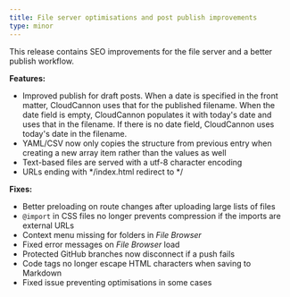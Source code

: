 ```yaml
---
title: File server optimisations and post publish improvements
type: minor
---
```



This release contains SEO improvements for the file server and a better publish workflow.

**Features:**

* Improved publish for draft posts. When a date is specified in the front matter, CloudCannon uses that for the published filename. When the date field is empty, CloudCannon populates it with today's date and uses that in the filename. If there is no date field, CloudCannon uses today's date in the filename.
* YAML/CSV now only copies the structure from previous entry when creating a new array item rather than the values as well
* Text-based files are served with a utf-8 character encoding
* URLs ending with \*/index.html redirect to \*/


**Fixes:**

* Better preloading on route changes after uploading large lists of files
* `@import` in CSS files no longer prevents compression if the imports are external URLs
* Context menu missing for folders in *File Browser*
* Fixed error messages on *File Browser* load
* Protected GitHub branches now disconnect if a push fails
* Code tags no longer escape HTML characters when saving to Markdown
* Fixed issue preventing optimisations in some cases